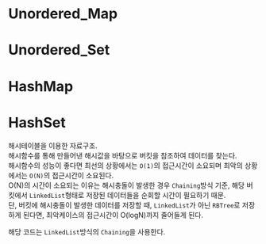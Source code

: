 # Unordered_Map
# Unordered_Set
# HashMap
# HashSet

해시테이블을 이용한 자료구조. <br/>
해시함수를 통해 만들어낸 해시값을 바탕으로 버킷을 참조하여 데이터를 찾는다. <br/>
해시함수의 성능이 좋다면 최선의 상황에서는 ```O(1)```의 접근시간이 소요되며 최악의 상황에서는 ```O(N)```의 접근시간이 소요된다. <br/>
O(N)의 시간이 소요되는 이유는 해시충돌이 발생한 경우 ```Chaining```방식 기준, 해당 버킷에서 ```LinkedList```형태로 저장된 데이터들을 순회할 시간이 필요하기 때문. <br/>
단, 버킷에 해시충돌이 발생한 데이터를 저장할 때, ```LinkedList```가 아닌 ```RBTree```로 저장하게 된다면, 최악케이스의 접근시간이 O(logN)까지 줄어들게 된다. <br/>

해당 코드는 ```LinkedList```방식의 ```Chaining```을 사용한다.

